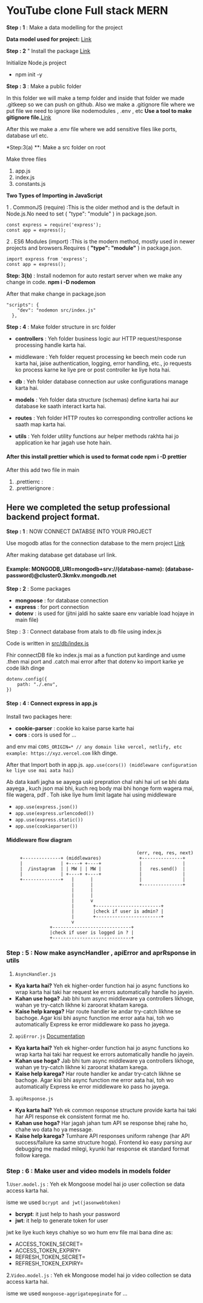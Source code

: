# YouTube clone Full stack MERN


**Step : 1** :
Make a data modelling for the project 

**Data model used for project:**   [   Link]( https://app.eraser.io/workspace/09VGBNSaiaIbGgolw42y?origin=share)

**Step : 2** " Install the package [Link](https://www.npmjs.com/)

Initialize Node.js project 
* npm init -y


**Step : 3**  : Make a public folder

In this folder we will make a temp folder and inside that folder we made .gitkeep so we can push on github.
Also we make  a .gitignore file where we put file we need to ignore like nodemodules , .env , etc **Use a tool to make gitignore file.**[Link](https://mrkandreev.name/snippets/gitignore-generator/#Node)

After this we make a .env file where we add sensitive files like ports, database url etc.

*Step:3(a) **: Make a src folder on root

Make three files 
1. app.js 
2. index.js
3. constants.js


**Two Types of Importing in JavaScript**

1️ . CommonJS (require) :This is the older method and is the default in Node.js.No need to set ( "type": "module" ) in package.json.

``` 
const express = require('express'); 
const app = express();
```

2 . ES6 Modules (import) :This is the modern method, mostly used in newer projects and browsers.Requires ( **"type": "module"** ) in package.json.

```
import express from 'express';
const app = express();
```

**Step: 3(b)** : Install nodemon for auto restart server when we make any change in code.
**npm i -D nodemon**

After that make change in package.json
```
"scripts": {
    "dev": "nodemon src/index.js"
  },
```

**Step : 4** : Make folder structure in src folder


* **controllers** : Yeh folder business logic aur HTTP request/response processing handle karta hai.

* middleware : Yeh folder request processing ke beech mein code run karta hai, jaise authentication, logging, error handling, etc., jo requests ko process karne ke liye pre or post controller ke liye hota hai.

* **db** : Yeh folder database connection aur uske configurations manage karta hai.

* **models** : Yeh folder data structure (schemas) define karta hai aur database ke saath interact karta hai.

* **routes** : Yeh folder HTTP routes ko corresponding controller actions ke saath map karta hai.

* **utils** : Yeh folder utility functions aur helper methods rakhta hai jo application ke har jagah use hote hain.


#### After this install prettier which is used to format code **npm i -D prettier**
After this add two file in main
1. .prettierrc : 
2. .prettierignore :


## Here we completed the setup professional backend project format.


**Step : 1** : NOW CONNECT DATABSE INTO YOUR PROJECT

Use mogodb atlas for the connection database to the mern project  [Link](https://cloud.mongodb.com/v2/679724dd29d2e939ac3bf5b0#/clusters)

 After making database get database url link.

 #### Example: MONGODB_URI=mongodb+srv://(database-name): (database-password)@cluster0.3kmkv.mongodb.net

 **Step : 2** : Some packages 
 * **mongoose** : for database connection
 * **express** : for port connection
 * **dotenv** : is used for (jitni jaldi ho sakte saare env variable load hojaye in main file)


Step : 3 : Connect database from atals to db file using index.js

Code is written in <u> src/db/index.js </u>

Fhir connectDB file ko index.js mai as a function put kardinge and usme .then mai port and .catch mai error after that dotenv ko import karke ye code likh dinge
``` 
dotenv.config({
    path: "./.env",
}) 
```

#### Step : 4 : Connect express in app.js

Install two packages here:
* **cookie-parser** : cookie ko kaise parse karte hai
* **cors** : cors is used for ...

and env mai `CORS_ORIGIN=* // any domain like vercel, netlify, etc example: https://xyz.vercel.com` likh dinge.

After that Import both in app.js.
`app.use(cors()) (middleware configuration ke liye use mai aata hai)`

Ab data kaafi jagha se aayega uski prepration chal rahi hai url se bhi data aayega , kuch json mai bhi, kuch req body mai bhi honge form wagera mai, file wagera, pdf .
Toh iske liye hum limit lagate hai using middleware 
* `app.use(express.json())`
* `app.use(express.urlencoded())`
* `app.use(express.static())`
* `app.use(cookieparser())`

#### Middleware flow diagram
```
                                                (err, req, res, next)
     +--------------+ (middlewares)              +---------------+
     |              | +----+ +----+              |               |
     |  /instagram  | | MW | | MW |              |   res.send()  |
     |              | +----+ +----+              |               |
     +--------------+   |      |                 |               |
                        |      |                 +---------------+
                        |      |
                        |      |
                        |      v 
                        |       +------------------------+
                        |       |check if user is admin? |
                        |       +------------------------+
                        v        
                +-----------------------------+
                |check if user is logged in ? |
                +-----------------------------+
```

### Step : 5 : Now make asyncHandler , apiError and aprRsponse in utils
1. `AsyncHandler.js`
 
 * **Kya karta hai?**
Yeh ek higher-order function hai jo async functions ko wrap karta hai taki har request ke errors automatically handle ho jayein.
* **Kahan use hoga?**
Jab bhi tum async middleware ya controllers likhoge, wahan ye try-catch likhne ki zaroorat khatam karega.
* **Kaise help karega?** 
Har route handler ke andar try-catch likhne se bachoge.
Agar kisi bhi async function me error aata hai, toh wo automatically Express ke error middleware ko pass ho jayega. 

2. `apiError.js` [Documentation](https://nodejs.org/api/errors.html)
* **Kya karta hai?**
Yeh ek higher-order function hai jo async functions ko wrap karta hai taki har request ke errors automatically handle ho jayein.
* **Kahan use hoga?**
Jab bhi tum async middleware ya controllers likhoge, wahan ye try-catch likhne ki zaroorat khatam karega.
* **Kaise help karega?**
Har route handler ke andar try-catch likhne se bachoge.
Agar kisi bhi async function me error aata hai, toh wo automatically Express ke error middleware ko pass ho jayega.

3. `apiResponse.js`
* **Kya karta hai?**
Yeh ek common response structure provide karta hai taki har API response ek consistent format me ho.
* **Kahan use hoga?**
Har jagah jahan tum API se response bhej rahe ho, chahe wo data ho ya message.
* **Kaise help karega?**
Tumhare API responses uniform rahenge (har API success/failure ka same structure hoga).
Frontend ko easy parsing aur debugging me madad milegi, kyunki har response ek standard format follow karega.

### Step : 6 : Make user and video models in models folder
1.`User.model.js` : 
Yeh ek Mongoose model hai jo user collection se data access karta hai.

isme we used `bcrypt and jwt(jasonwebtoken)`
* **bcrypt**: it just help to hash your password
* **jwt**: it help to generate token for user

jwt ke liye kuch keys chahiye so wo hum env file mai bana dine as:
* ACCESS_TOKEN_SECRET=
* ACCESS_TOKEN_EXPIRY=
* REFRESH_TOKEN_SECRET=
* REFRESH_TOKEN_EXPIRY=



2.`Video.model.js` :
Yeh ek Mongoose model hai jo video collection se data access karta hai.

isme we used `mongoose-aggrigatepeginate` for ...

